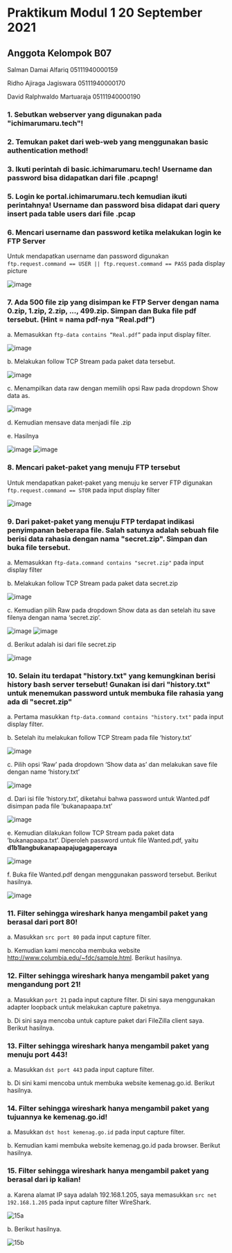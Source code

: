# Praktikum Modul 1 20 September 2021
## Anggota Kelompok B07 ##

Salman Damai Alfariq 05111940000159

Ridho Ajiraga Jagiswara 05111940000170

David Ralphwaldo Martuaraja 05111940000190

### 1. Sebutkan webserver yang digunakan pada "ichimarumaru.tech"!

### 2. Temukan paket dari web-web yang menggunakan basic authentication method!

### 3. Ikuti perintah di basic.ichimarumaru.tech! Username dan password bisa didapatkan dari file .pcapng!  

### 5. Login ke portal.ichimarumaru.tech kemudian ikuti perintahnya! Username dan password bisa didapat dari query insert pada table users dari file .pcap

### 6.   Mencari username dan password ketika melakukan login ke FTP Server
Untuk mendapatkan username dan password digunakan `ftp.request.command == USER || ftp.request.command == PASS` pada display picture

![image](https://user-images.githubusercontent.com/75240358/134755868-323453f5-56fc-40fd-b75c-6ccd0617443f.png)

### 7. Ada 500 file zip yang disimpan ke FTP Server dengan nama 0.zip, 1.zip, 2.zip, ..., 499.zip. Simpan dan Buka file pdf tersebut. (Hint = nama pdf-nya "Real.pdf")
a. Memasukkan `ftp-data contains “Real.pdf”` pada input display filter.

![image](https://user-images.githubusercontent.com/75240358/134755974-d2b87d93-ec86-4431-baa7-202113d123a8.png)

b. Melakukan follow TCP Stream pada paket data tersebut.

![image](https://user-images.githubusercontent.com/75240358/134756049-482b3ad5-754c-424f-93d8-30c9c8af2e2f.png)

c. Menampilkan data raw dengan memilih opsi Raw pada dropdown Show data as.

![image](https://user-images.githubusercontent.com/75240358/134756056-88d50871-6370-4dc7-bc3f-2179e6138f1b.png)

d. Kemudian mensave data menjadi file .zip

e. Hasilnya

![image](https://user-images.githubusercontent.com/75240358/134756086-97b55d3c-9647-4429-bab6-9f31bbaaeddd.png)
![image](https://user-images.githubusercontent.com/75240358/134756091-e943fec4-3c4b-4386-8aca-d45a4a694130.png)

### 8. Mencari paket-paket yang menuju FTP tersebut
Untuk mendapatkan paket-paket yang menuju ke server FTP digunakan `ftp.request.command == STOR` pada input display filter

![image](https://user-images.githubusercontent.com/75240358/134756250-d43fb583-b01f-4896-a677-108996b987eb.png)


### 9.	Dari paket-paket yang menuju FTP terdapat indikasi penyimpanan beberapa file. Salah satunya adalah sebuah file berisi data rahasia dengan nama "secret.zip". Simpan dan buka file tersebut.
a. Memasukkan `ftp-data.command contains "secret.zip"` pada input display filter

b. Melakukan follow TCP Stream pada paket data secret.zip

![image](https://user-images.githubusercontent.com/75240358/134756245-29276cec-3f91-4f17-be83-de6da8afd811.png)

c. Kemudian pilih Raw pada dropdown Show data as dan setelah itu save filenya dengan nama ‘secret.zip’.

![image](https://user-images.githubusercontent.com/75240358/134756283-cd073b4a-deac-472c-a7fc-5767a831541c.png)
![image](https://user-images.githubusercontent.com/75240358/134756295-272a1e37-0dbb-4280-92d8-3ecd754c8994.png)

d. Berikut adalah isi dari file secret.zip

![image](https://user-images.githubusercontent.com/75240358/134756301-fbc9d621-c39e-44a1-8588-77cb035a4d38.png)

### 10. Selain itu terdapat "history.txt" yang kemungkinan berisi history bash server tersebut! Gunakan isi dari "history.txt" untuk menemukan password untuk membuka file rahasia yang ada di "secret.zip"
a. Pertama masukkan `ftp-data.command contains "history.txt"` pada input display filter.

b. Setelah itu melakukan follow TCP Stream pada file ‘history.txt’

![image](https://user-images.githubusercontent.com/75240358/134756333-dd1ba495-9bd5-4be4-a78e-6a3b7884f11d.png)

c. Pilih opsi ‘Raw’ pada dropdown ‘Show data as’ dan melakukan save file dengan name ‘history.txt’

![image](https://user-images.githubusercontent.com/75240358/134756344-244436fe-f764-4b1a-aa0e-764390075998.png)

d. Dari isi file ‘history.txt’, diketahui bahwa password untuk Wanted.pdf disimpan pada file ’bukanapaapa.txt’

![image](https://user-images.githubusercontent.com/75240358/134756362-bd237d75-242e-4b48-8a2a-7222280c8907.png)

e. Kemudian dilakukan follow TCP Stream pada paket data ’bukanapaapa.txt’. Diperoleh password untuk file Wanted.pdf, yaitu **d1b1langbukanapaapajugagapercaya**

![image](https://user-images.githubusercontent.com/75240358/134756394-16917bdf-5e61-4642-a85b-730922c55c05.png)

f. Buka file Wanted.pdf dengan menggunakan password tersebut. Berikut hasilnya.

![image](https://user-images.githubusercontent.com/75240358/134756555-cbdfb810-345d-4ea3-90e3-bb105290e440.png)

### 11. Filter sehingga wireshark hanya mengambil paket yang berasal dari port 80!

a. Masukkan ```src port 80``` pada input capture filter.

b. Kemudian kami mencoba membuka website http://www.columbia.edu/~fdc/sample.html. Berikut hasilnya.

### 12. Filter sehingga wireshark hanya mengambil paket yang mengandung port 21!

a. Masukkan ```port 21``` pada input capture filter. Di sini saya menggunakan adapter loopback untuk melakukan capture paketnya.

b. Di sini saya mencoba untuk capture paket dari FileZilla client saya. Berikut hasilnya.

### 13. Filter sehingga wireshark hanya mengambil paket yang menuju port 443!

a. Masukkan ```dst port 443``` pada input capture filter.

b. Di sini kami mencoba untuk membuka website kemenag.go.id. Berikut hasilnya.

### 14. Filter sehingga wireshark hanya mengambil paket yang tujuannya ke kemenag.go.id!

a. Masukkan ```dst host kemenag.go.id``` pada input capture filter.

b. Kemudian kami membuka website kemenag.go.id pada browser. Berikut hasilnya.

### 15. Filter sehingga wireshark hanya mengambil paket yang berasal dari ip kalian!

a. Karena alamat IP saya adalah 192.168.1.205, saya memasukkan ```src net 192.168.1.205``` pada input capture filter WireShark.

![15a](https://user-images.githubusercontent.com/74144561/134760458-fdac84ee-d65a-4cc0-9ae0-0ca782908539.png)

b. Berikut hasilnya.

![15b](https://user-images.githubusercontent.com/74144561/134760574-8cf7386a-bdac-4e8d-9241-906211008d8c.png)
